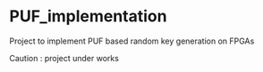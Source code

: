# PUF_implementation
Project to implement PUF based random key generation on FPGAs

Caution : project under works

